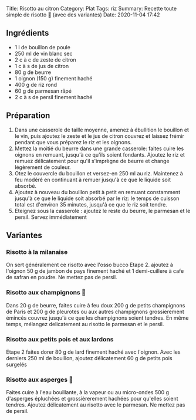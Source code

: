 Title: Risotto au citron
Category: Plat
Tags: riz
Summary: Recette toute simple de risotto 🍋 (avec des variantes)
Date:  2020-11-04 17:42

## Ingrédients
- 1 l de bouillon de poule
- 250 ml de vin blanc sec
- 2 c à c de zeste de citron
- 1 c à s de jus de citron
- 80 g de beurre
- 1 oignon (150 g) finement haché
- 400 g de riz rond
- 60 g de parmesan râpé
- 2 c à  s de persil finement haché

## Préparation
1. Dans une casserole de taille moyenne, amenez à ébullition le bouillon et le vin, puis ajoutez le zeste et le jus de citron couvrez et laissez frémir pendant que vous préparez le riz et les oignons.
2. Mettez la moitié du beurre dans une grande casserole: faites cuire les oignons en remuant, jusqu'à ce qu'ils soient fondants. Ajoutez le riz et remuez délicatement pour qu'il s'imprègne de beurre et change légèrement de couleur. 
3. Otez le couvercle du bouillon et versez-en 250 ml au riz. Maintenez à feu modéré en continuant à remuer jusqu'à ce que le liquide soit absorbé.
4. Ajoutez à nouveau du bouillon petit à petit en remuant constamment jusqu'à ce que le liquide soit absorbé par le riz: le temps de cuisson total est d'environ 35 minutes, jusqu'à ce que le riz soit tendre.
5. Eteignez sous la casserole : ajoutez le reste du beurre, le parmesan et le persil. Servez immédiatement

## Variantes
### Risotto à la milanaise

On sert généralement ce risotto avec l'osso bucco
Etape 2. ajoutez à l'oignon 50 g de jambon de pays finement haché et 1 demi-cuillere à cafe de safran en poudre. Ne mettez pas de persil.

### Risotto aux champignons 🍄

Dans 20 g de beurre, faites cuire à feu doux 200 g de petits champignons de Paris et 200 g de pleurotes ou aux autres champignons grossierement émincés couvrez jusqu'à ce que les champignons soient tendres. En même temps, mélangez delicatement au risotto le parmesan et le persil.

### Risotto aux petits pois et aux lardons

Etape 2 faites dorer 80 g de lard finement haché avec l'oignon. Avec les derniers 250 ml de bouillon, ajoutez délicatement 60 g de petits pois surgelés

### Risotto aux asperges 🥬

Faites cuire à l'eau bouillante, à la vapeur ou au micro-ondes 500 g d'asperges épluchées et grossièrerement hachées pour qu'elles soient tendres. Ajoutez délicatement au risotto avec le parmesan. Ne mettez pas de persil.